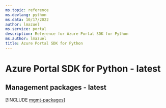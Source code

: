 ```yaml
---
ms.topic: reference
ms.devlang: python
ms.data: 10/17/2022
author: lmazuel
ms.service: portal
description: Reference for Azure Portal SDK for Python
ms.author: lmazuel
title: Azure Portal SDK for Python
---
```

# Azure Portal SDK for Python - latest

## Management packages - latest
[!INCLUDE [mgmt-packages](portal-mgmt-index.md)]